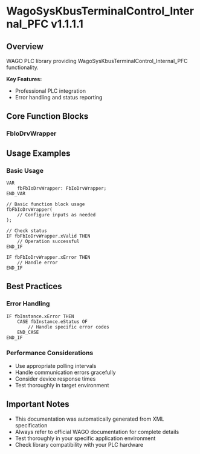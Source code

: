# WagoSysKbusTerminalControl_Internal_PFC v1.1.1.1

## Overview
WAGO PLC library providing WagoSysKbusTerminalControl_Internal_PFC functionality.

**Key Features:**
- Professional PLC integration
- Error handling and status reporting

## Core Function Blocks

### FbIoDrvWrapper
## Usage Examples

### Basic Usage
```iec
VAR
    fbFbIoDrvWrapper: FbIoDrvWrapper;
END_VAR

// Basic function block usage
fbFbIoDrvWrapper(
    // Configure inputs as needed
);

// Check status
IF fbFbIoDrvWrapper.xValid THEN
    // Operation successful
END_IF

IF fbFbIoDrvWrapper.xError THEN
    // Handle error
END_IF
```

## Best Practices

### Error Handling
```iec
IF fbInstance.xError THEN
    CASE fbInstance.eStatus OF
        // Handle specific error codes
    END_CASE
END_IF
```

### Performance Considerations
- Use appropriate polling intervals
- Handle communication errors gracefully
- Consider device response times
- Test thoroughly in target environment

## Important Notes

- This documentation was automatically generated from XML specification
- Always refer to official WAGO documentation for complete details
- Test thoroughly in your specific application environment
- Check library compatibility with your PLC hardware

